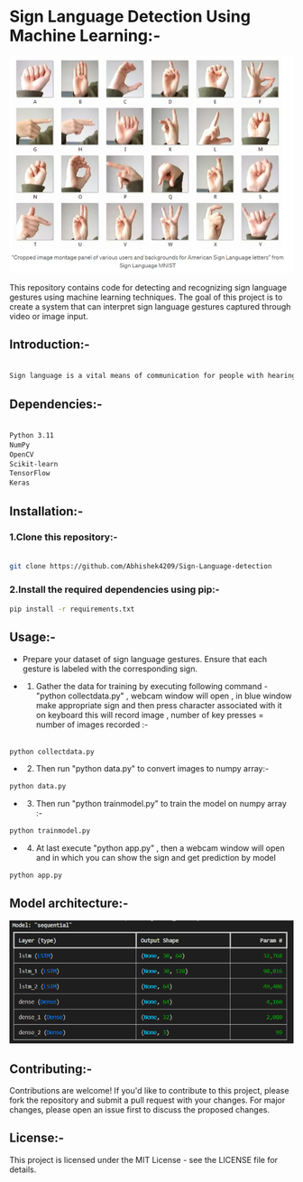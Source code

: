 # Sign Language Detection Using Machine Learning:-
![plate](./signlanguage.png)


This repository contains code for detecting and recognizing sign language gestures using machine learning techniques. The goal of this project is to create a system that can interpret sign language gestures captured through video or image input.


## Introduction:-

```bash

Sign language is a vital means of communication for people with hearing impairments. This project aims to leverage machine learning algorithms to automatically interpret sign language gestures. By training models on a dataset of sign language gestures, the system can recognize and translate these gestures into text or speech.
```


## Dependencies:-

```bash

Python 3.11
NumPy
OpenCV
Scikit-learn
TensorFlow
Keras

```

## Installation:-

### 1.Clone this repository:-


```bash

git clone https://github.com/Abhishek4209/Sign-Language-detection

```
### 2.Install the required dependencies using pip:-

```bash
pip install -r requirements.txt

```


## Usage:-

* Prepare your dataset of sign language gestures. Ensure that each gesture is labeled with the corresponding sign.

* 1) Gather the data for training by executing following command - "python collectdata.py" , webcam window will open , in blue window make appropriate sign and then press character associated with it on keyboard 
this will record image , number of key presses = number of images recorded :-

```bash

python collectdata.py

```

* 2) Then run "python data.py" to convert images to numpy array:-

```bash
python data.py
```

* 3) Then run "python trainmodel.py" to train the model on numpy array :-

```bash
python trainmodel.py
```

* 4) At last execute "python app.py" , then a webcam window will open and in which you can show the sign and get prediction by model

```bash
python app.py
```

## Model architecture:-

![plate](./model.png)



## Contributing:-

Contributions are welcome! If you'd like to contribute to this project, please fork the repository and submit a pull request with your changes. For major changes, please open an issue first to discuss the proposed changes.


## License:-

This project is licensed under the MIT License - see the LICENSE file for details.